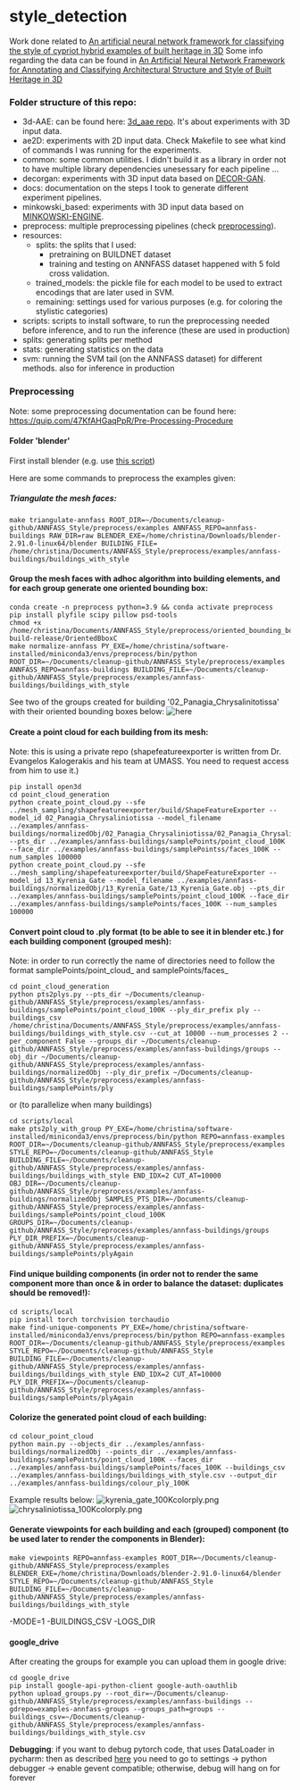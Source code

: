 # style_detection

Work done related to 
[An artificial neural network framework for classifying the style of cypriot hybrid examples of built heritage in 3D](https://www.sciencedirect.com/science/article/abs/pii/S1296207423001395)
Some info regarding the data can be found in [An Artificial Neural Network Framework for Annotating and Classifying Architectural Structure and Style of Built Heritage in 3D](https://papers.ssrn.com/sol3/papers.cfm?abstract_id=4214310)

### Folder structure of this repo:
- 3d-AAE: can be found here: [3d_aae repo](https://github.com/christinazavou/3d-AAE/). It's about experiments with 3D input data.
- ae2D: experiments with 2D input data. Check Makefile to see what kind of commands I was running for the experiments.
- common: some common utilities. I didn't build it as a library in order not to have multiple library dependencies unesessary for each pipeline ...
- decorgan: experiments with 3D input data based on [DECOR-GAN](https://github.com/czq142857/DECOR-GAN).
- docs: documentation on the steps I took to generate different experiment pipelines.
- minkowski_based: experiments with 3D input data based on [MINKOWSKI-ENGINE](https://github.com/NVIDIA/MinkowskiEngine).
- preprocess: multiple preprocessing pipelines (check [preprocessing](#preprocessing)).
- resources:
  - splits: the splits that I used: 
    - pretraining on BUILDNET dataset
    - training and testing on ANNFASS dataset happened with 5 fold cross validation.
  - trained_models: the pickle file for each model to be used to extract encodings that are later used in SVM.
  - remaining: settings used for various purposes (e.g. for coloring the stylistic categories)
- scripts: scripts to install software, to run the preprocessing needed before inference, and to run the inference (these are used in production)
- splits: generating splits per method
- stats: generating statistics on the data
- svm: running the SVM tail (on the ANNFASS dataset) for different methods. also for inference in production

### Preprocessing

Note: some preprocessing documentation can be found here: https://quip.com/47KfAHGaqPpR/Pre-Processing-Procedure

#### Folder 'blender'
First install blender (e.g. use [this script](https://github.com/christinazavou/ANNFASS_Style/blob/master/scripts/install_blender.sh)) 

Here are some commands to preprocess the examples given:

##### Triangulate the mesh faces:
```make triangulate-annfass ROOT_DIR=~/Documents/cleanup-github/ANNFASS_Style/preprocess/examples ANNFASS_REPO=annfass-buildings RAW_DIR=raw BLENDER_EXE=/home/christina/Downloads/blender-2.91.0-linux64/blender BUILDING_FILE= /home/christina/Documents/ANNFASS_Style/preprocess/examples/annfass-buildings/buildings_with_style```

#### Group the mesh faces with adhoc algorithm into building elements, and for each group generate one oriented bounding box:
```
conda create -n preprocess python=3.9 && conda activate preprocess
pip install plyfile scipy pillow psd-tools
chmod +x /home/christina/Documents/ANNFASS_Style/preprocess/oriented_bounding_box/cgal_impl/cmake-build-release/OrientedBboxC
make normalize-annfass PY_EXE=/home/christina/software-installed/miniconda3/envs/preprocess/bin/python ROOT_DIR=~/Documents/cleanup-github/ANNFASS_Style/preprocess/examples ANNFASS_REPO=annfass-buildings BUILDING_FILE=~/Documents/cleanup-github/ANNFASS_Style/preprocess/examples/annfass-buildings/buildings_with_style
```
See two of the groups created for building '02_Panagia_Chrysalinitotissa' with their oriented bounding boxes below:
![here](docs/screenshots/groups-example.png)

#### Create a point cloud for each building from its mesh:
Note: this is using a private repo (shapefeatureexporter is written from Dr. Evangelos Kalogerakis and his team at UMASS. You need to request access from him to use it.)
```
pip install open3d
cd point_cloud_generation
python create_point_cloud.py --sfe ../mesh_sampling/shapefeatureexporter/build/ShapeFeatureExporter --model_id 02_Panagia_Chrysaliniotissa --model_filename ../examples/annfass-buildings/normalizedObj/02_Panagia_Chrysaliniotissa/02_Panagia_Chrysaliniotissa.obj --pts_dir ../examples/annfass-buildings/samplePoints/point_cloud_100K --face_dir ../examples/annfass-buildings/samplePointss/faces_100K --num_samples 100000
python create_point_cloud.py --sfe ../mesh_sampling/shapefeatureexporter/build/ShapeFeatureExporter --model_id 13_Kyrenia_Gate --model_filename ../examples/annfass-buildings/normalizedObj/13_Kyrenia_Gate/13_Kyrenia_Gate.obj --pts_dir ../examples/annfass-buildings/samplePoints/point_cloud_100K --face_dir ../examples/annfass-buildings/samplePoints/faces_100K --num_samples 100000
```

#### Convert point cloud to .ply format (to be able to see it in blender etc.) for each building component (grouped mesh):
Note: in order to run correctly the name of directories need to follow the format samplePoints/point_cloud_ and samplePoints/faces_
```
cd point_cloud_generation
python pts2plys.py --pts_dir ~/Documents/cleanup-github/ANNFASS_Style/preprocess/examples/annfass-buildings/samplePoints/point_cloud_100K --ply_dir_prefix ply --buildings_csv /home/christina/Documents/ANNFASS_Style/preprocess/examples/annfass-buildings/buildings_with_style.csv --cut_at 10000 --num_processes 2 --per_component False --groups_dir ~/Documents/cleanup-github/ANNFASS_Style/preprocess/examples/annfass-buildings/groups --obj_dir ~/Documents/cleanup-github/ANNFASS_Style/preprocess/examples/annfass-buildings/normalizedObj --ply_dir_prefix ~/Documents/cleanup-github/ANNFASS_Style/preprocess/examples/annfass-buildings/samplePoints/ply
```
or (to parallelize when many buildings)
```
cd scripts/local
make pts2ply_with_group PY_EXE=/home/christina/software-installed/miniconda3/envs/preprocess/bin/python REPO=annfass-examples ROOT_DIR=~/Documents/cleanup-github/ANNFASS_Style/preprocess/examples  STYLE_REPO=~/Documents/cleanup-github/ANNFASS_Style BUILDING_FILE=~/Documents/cleanup-github/ANNFASS_Style/preprocess/examples/annfass-buildings/buildings_with_style END_IDX=2 CUT_AT=10000 OBJ_DIR=~/Documents/cleanup-github/ANNFASS_Style/preprocess/examples/annfass-buildings/normalizedObj SAMPLES_PTS_DIR=~/Documents/cleanup-github/ANNFASS_Style/preprocess/examples/annfass-buildings/samplePoints/point_cloud_100K GROUPS_DIR=~/Documents/cleanup-github/ANNFASS_Style/preprocess/examples/annfass-buildings/groups PLY_DIR_PREFIX=~/Documents/cleanup-github/ANNFASS_Style/preprocess/examples/annfass-buildings/samplePoints/plyAgain
```

#### Find unique building components (in order not to render the same component more than once & in order to balance the dataset: duplicates should be removed!):
```
cd scripts/local
pip install torch torchvision torchaudio
make find-unique-components PY_EXE=/home/christina/software-installed/miniconda3/envs/preprocess/bin/python REPO=annfass-examples ROOT_DIR=~/Documents/cleanup-github/ANNFASS_Style/preprocess/examples  STYLE_REPO=~/Documents/cleanup-github/ANNFASS_Style BUILDING_FILE=~/Documents/cleanup-github/ANNFASS_Style/preprocess/examples/annfass-buildings/buildings_with_style END_IDX=2 CUT_AT=10000 PLY_DIR_PREFIX=~/Documents/cleanup-github/ANNFASS_Style/preprocess/examples/annfass-buildings/samplePoints/plyAgain
```


#### Colorize the generated point cloud of each building:
```
cd colour_point_cloud
python main.py --objects_dir ../examples/annfass-buildings/normalizedObj --points_dir ../examples/annfass-buildings/samplePoints/point_cloud_100K --faces_dir ../examples/annfass-buildings/samplePoints/faces_100K --buildings_csv ../examples/annfass-buildings/buildings_with_style.csv --output_dir ../examples/annfass-buildings/colour_ply_100K
```
Example results below:
![kyrenia_gate_100Kcolorply.png](docs/screenshots/kyrenia_gate_100Kcolorply.png)
![chrysaliniotissa_100Kcolorply.png](docs/screenshots/chrysaliniotissa_100Kcolorply.png)



#### Generate viewpoints for each building and each (grouped) component (to be used later to render the components in Blender):

```
make viewpoints REPO=annfass-examples ROOT_DIR=~/Documents/cleanup-github/ANNFASS_Style/preprocess/examples  BLENDER_EXE=/home/christina/Downloads/blender-2.91.0-linux64/blender STYLE_REPO=~/Documents/cleanup-github/ANNFASS_Style BUILDING_FILE=~/Documents/cleanup-github/ANNFASS_Style/preprocess/examples/annfass-buildings/buildings_with_style
```

-MODE=1 -BUILDINGS_CSV  -LOGS_DIR 

#### google_drive
After creating the groups for example you can upload them in google drive:
```
cd google_drive
pip install google-api-python-client google-auth-oauthlib
python upload_groups.py --root_dir=~/Documents/cleanup-github/ANNFASS_Style/preprocess/examples/annfass-buildings --gdrepo=examples-annfass-groups --groups_path=groups --buildings_csv=~/Documents/cleanup-github/ANNFASS_Style/preprocess/examples/annfass-buildings/buildings_with_style.csv
```


**Debugging**: if you want to debug pytorch code, that uses DataLoader in pycharm: then as described [here](https://stackoverflow.com/questions/39371676/debugger-times-out-at-collecting-data/51833034#51833034) you need to go to settings -> python debugger -> enable gevent compatible; otherwise, debug will hang on for forever

